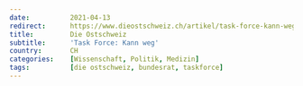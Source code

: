 ```yaml
---
date:          2021-04-13
redirect:      https://www.dieostschweiz.ch/artikel/task-force-kann-weg-nDaOVG7
title:         Die Ostschweiz
subtitle:      'Task Force: Kann weg'
country:       CH
categories:    [Wissenschaft, Politik, Medizin]
tags:          [die ostschweiz, bundesrat, taskforce]
---
```

